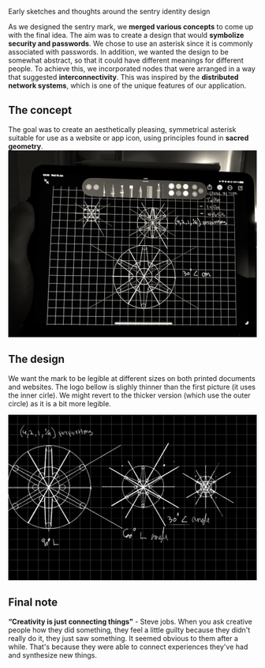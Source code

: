 Early sketches and thoughts around the sentry identity design<!--more-->

As we designed the sentry mark, we **merged various concepts** to come up with the final idea. The aim was to create a design that would **symbolize security and passwords**. We chose to use an asterisk since it is commonly associated with passwords. In addition, we wanted the design to be somewhat abstract, so that it could have different meanings for different people. To achieve this, we incorporated nodes that were arranged in a way that suggested **interconnectivity**. This was inspired by the **distributed network systems**, which is one of the unique features of our application.

## The concept

The goal was to create an aesthetically pleasing, symmetrical asterisk suitable for use as a website or app icon, using principles found in  **sacred geometry**.
<img alt="img" src="/assets/images/blog/IMG_2969.jpeg" onload="this.width*=0.5">

## The design

We want the mark to be legible at different sizes on both printed documents and websites. The logo bellow is slighly thinner than the first picture (it uses the inner cirle). We might revert to the thicker version (which use the outer circle) as it is a bit more legible. 

<img alt="img" src="/assets/images/blog/IMG_0880.PNG" onload="this.width*=0.5">

## Final note

**“Creativity is just connecting things"** - Steve jobs. When you ask creative people how they did something, they feel a little guilty because they didn't really do it, they just saw something. It seemed obvious to them after a while. That's because they were able to connect experiences they've had and synthesize new things.
